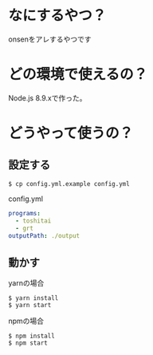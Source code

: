 # なにするやつ？

onsenをアレするやつです

# どの環境で使えるの？

Node.js 8.9.xで作った。

# どうやって使うの？

## 設定する

```shell
$ cp config.yml.example config.yml
```
config.yml
```yaml
programs:
  - toshitai
  - grt
outputPath: ./output
```

## 動かす

yarnの場合
```shell
$ yarn install
$ yarn start
```
npmの場合
```shell
$ npm install
$ npm start
```
